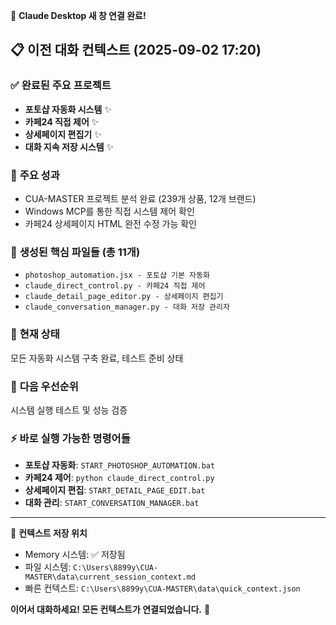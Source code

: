 🤖 **Claude Desktop 새 창 연결 완료!**

## 📋 이전 대화 컨텍스트 (2025-09-02 17:20)

### ✅ **완료된 주요 프로젝트**
- **포토샵 자동화 시스템** ✨
- **카페24 직접 제어** ✨  
- **상세페이지 편집기** ✨
- **대화 지속 저장 시스템** ✨

### 🎯 **주요 성과**
- CUA-MASTER 프로젝트 분석 완료 (239개 상품, 12개 브랜드)
- Windows MCP를 통한 직접 시스템 제어 확인
- 카페24 상세페이지 HTML 완전 수정 가능 확인

### 📁 **생성된 핵심 파일들** (총 11개)
- `photoshop_automation.jsx - 포토샵 기본 자동화`
- `claude_direct_control.py - 카페24 직접 제어`
- `claude_detail_page_editor.py - 상세페이지 편집기`
- `claude_conversation_manager.py - 대화 저장 관리자`

### 🚀 **현재 상태**
모든 자동화 시스템 구축 완료, 테스트 준비 상태

### 🎯 **다음 우선순위**  
시스템 실행 테스트 및 성능 검증

### ⚡ **바로 실행 가능한 명령어들**
- **포토샵 자동화**: `START_PHOTOSHOP_AUTOMATION.bat`
- **카페24 제어**: `python claude_direct_control.py`
- **상세페이지 편집**: `START_DETAIL_PAGE_EDIT.bat`
- **대화 관리**: `START_CONVERSATION_MANAGER.bat`

---
💾 **컨텍스트 저장 위치**
- Memory 시스템: ✅ 저장됨  
- 파일 시스템: `C:\Users\8899y\CUA-MASTER\data\current_session_context.md`
- 빠른 컨텍스트: `C:\Users\8899y\CUA-MASTER\data\quick_context.json`

**이어서 대화하세요! 모든 컨텍스트가 연결되었습니다.** 🔗
